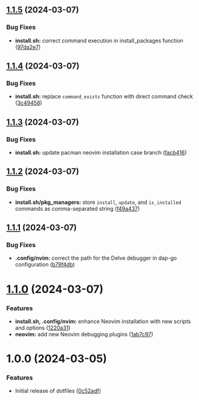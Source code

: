 ## [1.1.5](https://github.com/bartventer/dotfiles/compare/v1.1.4...v1.1.5) (2024-03-07)


### Bug Fixes

* **install.sh:** correct command execution in install_packages function ([97da2e7](https://github.com/bartventer/dotfiles/commit/97da2e7b8f6e25421511cd4fa803d95864e26e5c))

## [1.1.4](https://github.com/bartventer/dotfiles/compare/v1.1.3...v1.1.4) (2024-03-07)


### Bug Fixes

* **install.sh:** replace `command_exists` function with direct command check ([3c49458](https://github.com/bartventer/dotfiles/commit/3c494589669821f20a2fa492c999df2b84165d1b))

## [1.1.3](https://github.com/bartventer/dotfiles/compare/v1.1.2...v1.1.3) (2024-03-07)


### Bug Fixes

* **install.sh:** update pacman neovim installation case branch ([facb416](https://github.com/bartventer/dotfiles/commit/facb416b8484161c214362df5fb2a5b95ad3aaa1))

## [1.1.2](https://github.com/bartventer/dotfiles/compare/v1.1.1...v1.1.2) (2024-03-07)


### Bug Fixes

* **install.sh/pkg_managers:** store `install`, `update`, and `is_installed` commands as comma-separated string ([f49a437](https://github.com/bartventer/dotfiles/commit/f49a4378f19273f9ef54e7e9f166c04b184d926e))

## [1.1.1](https://github.com/bartventer/dotfiles/compare/v1.1.0...v1.1.1) (2024-03-07)


### Bug Fixes

* **.config/nvim:** correct the path for the Delve debugger in dap-go configuration ([b79f4db](https://github.com/bartventer/dotfiles/commit/b79f4db2bb5a80ac1292d68983906c348bbe9892))

# [1.1.0](https://github.com/bartventer/dotfiles/compare/v1.0.0...v1.1.0) (2024-03-07)


### Features

* **install.sh, .config/nvim:** enhance Neovim installation with new scripts and options ([1220a31](https://github.com/bartventer/dotfiles/commit/1220a31aecb455125b6649d91f5faea62b57d400))
* **neovim:** add new Neovim debugging plugins ([1ab7c97](https://github.com/bartventer/dotfiles/commit/1ab7c9779380affe7170d50acc3b89e138cc1928))

# 1.0.0 (2024-03-05)


### Features

* Initial release of dotfiles ([0c52adf](https://github.com/bartventer/dotfiles/commit/0c52adf6112ac0dfe95bda85d3d1fe141cc466bd))
